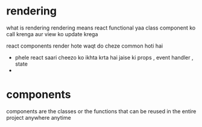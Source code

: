 # rendering 
what is rendering 
rendering means react functional yaa class component ko call krenga aur view ko update krega

react components render hote waqt do cheze common hoti hai 
 - phele react saari cheezo ko ikhta krta hai jaise ki props , event handler , state 
 - 
# components
components are the classes or the functions that can be reused in the entire project anywhere anytime 
